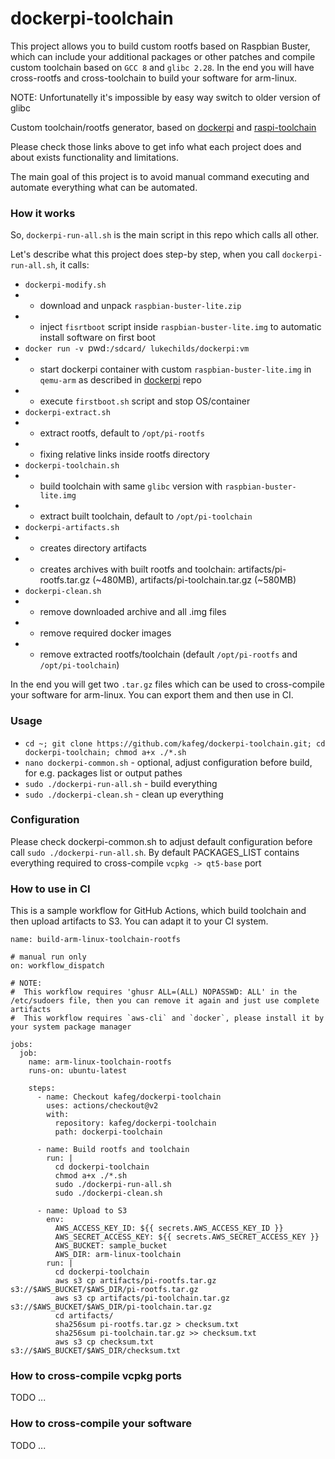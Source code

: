 # dockerpi-toolchain

This project allows you to build custom rootfs based on Raspbian Buster, which can include your additional packages or other patches and compile custom toolchain based on `GCC 8` and `glibc 2.28`. In the end you will have cross-rootfs and cross-toolchain to build your software for arm-linux.

NOTE: Unfortunatelly it's impossible by easy way switch to older version of glibc 

Custom toolchain/rootfs generator, based on [dockerpi](https://github.com/lukechilds/dockerpi) and [raspi-toolchain](https://github.com/Pro/raspi-toolchain)

Please check those links above to get info what each project does and about exists functionality and limitations.

The main goal of this project is to avoid manual command executing and automate everything what can be automated.

### How it works
So, `dockerpi-run-all.sh` is the main script in this repo which calls all other.

Let's describe what this project does step-by step, when you call `dockerpi-run-all.sh`, it calls:
- `dockerpi-modify.sh`
- - download and unpack `raspbian-buster-lite.zip`
- - inject `fisrtboot` script inside `raspbian-buster-lite.img` to automatic install software on first boot
- `docker run -v `pwd`:/sdcard/ lukechilds/dockerpi:vm`
- - start dockerpi container with custom `raspbian-buster-lite.img` in `qemu-arm` as described in [dockerpi](https://github.com/lukechilds/dockerpi) repo
- - execute `firstboot.sh` script and stop OS/container
- `dockerpi-extract.sh` 
- - extract rootfs, default to `/opt/pi-rootfs`
- - fixing relative links inside rootfs directory
- `dockerpi-toolchain.sh` 
- - build toolchain with same `glibc` version with `raspbian-buster-lite.img`
- - extract built toolchain, default to `/opt/pi-toolchain`
- `dockerpi-artifacts.sh`
- - creates directory artifacts
- - creates archives with built rootfs and toolchain: artifacts/pi-rootfs.tar.gz (~480MB), artifacts/pi-toolchain.tar.gz (~580MB)
- `dockerpi-clean.sh`
- - remove downloaded archive and all .img files
- - remove required docker images
- - remove extracted rootfs/toolchain (default `/opt/pi-rootfs` and `/opt/pi-toolchain`)

In the end you will get two `.tar.gz` files which can be used to cross-compile your software for arm-linux. You can export them and then use in CI.

### Usage
- `cd ~; git clone https://github.com/kafeg/dockerpi-toolchain.git; cd dockerpi-toolchain; chmod a+x ./*.sh`
- `nano dockerpi-common.sh` - optional, adjust configuration before build, for e.g. packages list or output pathes
- `sudo ./dockerpi-run-all.sh` - build everything
- `sudo ./dockerpi-clean.sh` - clean up everything

### Configuration

Please check dockerpi-common.sh to adjust default configuration before call `sudo ./dockerpi-run-all.sh`.
By default PACKAGES_LIST contains everything required to cross-compile `vcpkg -> qt5-base` port

### How to use in CI

This is a sample workflow for GitHub Actions, which build toolchain and then upload artifacts to S3. You can adapt it to your CI system.

```
name: build-arm-linux-toolchain-rootfs

# manual run only
on: workflow_dispatch

# NOTE: 
#  This workflow requires 'ghusr ALL=(ALL) NOPASSWD: ALL' in the /etc/sudoers file, then you can remove it again and just use complete artifacts
#  This workflow requires `aws-cli` and `docker`, please install it by your system package manager

jobs:
  job:
    name: arm-linux-toolchain-rootfs
    runs-on: ubuntu-latest

    steps:
      - name: Checkout kafeg/dockerpi-toolchain
        uses: actions/checkout@v2
        with:
          repository: kafeg/dockerpi-toolchain
          path: dockerpi-toolchain

      - name: Build rootfs and toolchain
        run: |
          cd dockerpi-toolchain
          chmod a+x ./*.sh
          sudo ./dockerpi-run-all.sh
          sudo ./dockerpi-clean.sh

      - name: Upload to S3
        env:
          AWS_ACCESS_KEY_ID: ${{ secrets.AWS_ACCESS_KEY_ID }}
          AWS_SECRET_ACCESS_KEY: ${{ secrets.AWS_SECRET_ACCESS_KEY }}
          AWS_BUCKET: sample_bucket
          AWS_DIR: arm-linux-toolchain
        run: |
          cd dockerpi-toolchain
          aws s3 cp artifacts/pi-rootfs.tar.gz s3://$AWS_BUCKET/$AWS_DIR/pi-rootfs.tar.gz
          aws s3 cp artifacts/pi-toolchain.tar.gz s3://$AWS_BUCKET/$AWS_DIR/pi-toolchain.tar.gz
          cd artifacts/
          sha256sum pi-rootfs.tar.gz > checksum.txt
          sha256sum pi-toolchain.tar.gz >> checksum.txt
          aws s3 cp checksum.txt s3://$AWS_BUCKET/$AWS_DIR/checksum.txt
```

### How to cross-compile vcpkg ports

TODO ...

### How to cross-compile your software

TODO ...
